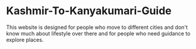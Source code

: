 # Kashmir-To-Kanyakumari-Guide
This website is designed for people who move to different cities and don't know much about lifestyle over there and for people who need guidance to explore places.
